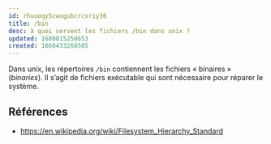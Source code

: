 ```yaml
---
id: rhuuoqy5cwugubcrcxriy36
title: /bin
desc: à quoi servent les fichiers /bin dans unix ?
updated: 1680815250653
created: 1668433268585
---
```


Dans unix, les répertoires `/bin` contiennent les fichiers « binaires » (*binaries*). Il s’agit de fichiers exécutable qui sont nécessaire pour réparer le système.

## Références

- https://en.wikipedia.org/wiki/Filesystem_Hierarchy_Standard